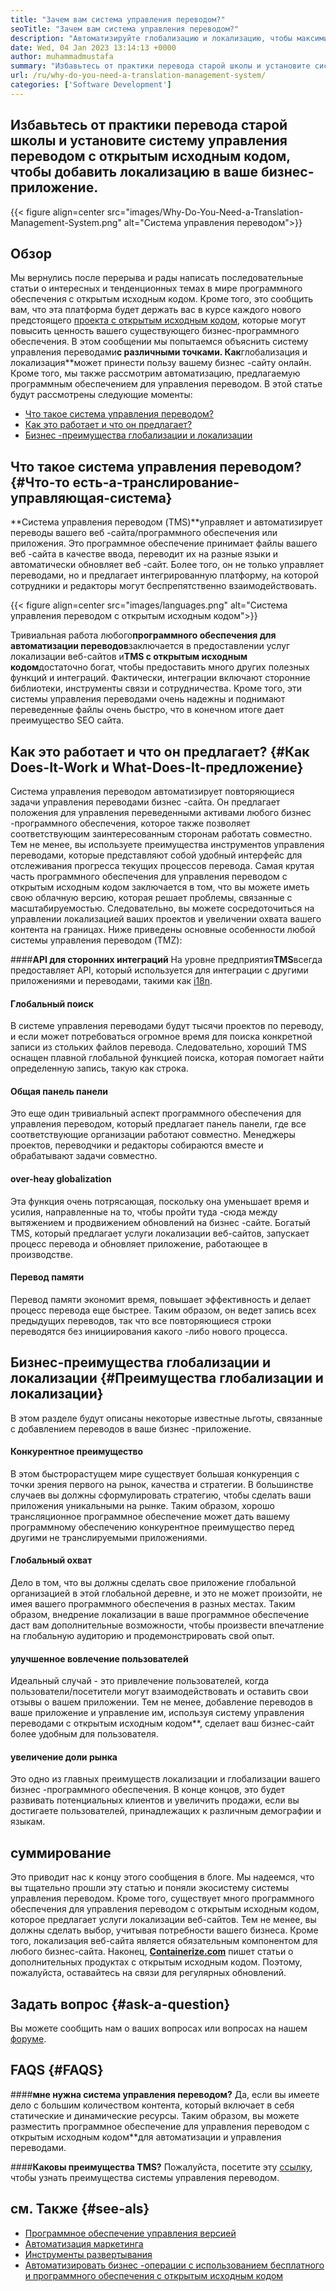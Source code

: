 ```yaml
---
title: "Зачем вам система управления переводом?" 
seoTitle: "Зачем вам система управления переводом?" 
description: "Автоматизируйте глобализацию и локализацию, чтобы максимизировать охват ваших продуктов. Давайте рассмотрим, как ваше программное обеспечение использует систему управления переводом." 
date: Wed, 04 Jan 2023 13:14:13 +0000
author: muhammadmustafa
summary: "Избавьтесь от практики перевода старой школы и установите систему управления переводом с открытым исходным кодом, чтобы добавить локализацию в ваше бизнес-приложение." 
url: /ru/why-do-you-need-a-translation-management-system/
categories: ['Software Development']
---
```


## Избавьтесь от практики перевода старой школы и установите систему управления переводом с открытым исходным кодом, чтобы добавить локализацию в ваше бизнес-приложение.

{{< figure align=center src="images/Why-Do-You-Need-a-Translation-Management-System.png" alt="Система управления переводом">}}


## Обзор
Мы вернулись после перерыва и рады написать последовательные статьи о интересных и тенденционных темах в мире программного обеспечения с открытым исходным кодом. Кроме того, это сообщить вам, что эта платформа будет держать вас в курсе каждого нового предстоящего [проекта с открытым исходным кодом][1], которые могут повысить ценность вашего существующего бизнес-программного обеспечения.
В этом сообщении мы попытаемся объяснить систему управления переводами**с различными точками. Как**глобализация и локализация**может принести пользу вашему бизнес -сайту онлайн. Кроме того, мы также рассмотрим автоматизацию, предлагаемую программным обеспечением для управления переводом.
В этой статье будут рассмотрены следующие моменты:
  * [Что такое система управления переводом?][2]
  * [Как это работает и что он предлагает? ][3]
  * [Бизнес -преимущества глобализации и локализации][4]

## Что такое система управления переводом? {#Что-то есть-а-транслирование-управляющая-система}
**Система управления переводом (TMS)**управляет и автоматизирует переводы вашего веб -сайта/программного обеспечения или приложения. Это программное обеспечение принимает файлы вашего веб -сайта в качестве ввода, переводит их на разные языки и автоматически обновляет веб -сайт. Более того, он не только управляет переводами, но и предлагает интегрированную платформу, на которой сотрудники и редакторы могут беспрепятственно взаимодействовать.

{{< figure align=center src="images/languages.png" alt="Система управления переводом с открытым исходным кодом">}}

Тривиальная работа любого**программного обеспечения для автоматизации переводов**заключается в предоставлении услуг локализации веб-сайтов и**TMS с открытым исходным кодом**достаточно богат, чтобы предоставить много других полезных функций и интеграций. Фактически, интеграции включают сторонние библиотеки, инструменты связи и сотрудничества. Кроме того, эти системы управления переводами очень надежны и поднимают переведенные файлы очень быстро, что в конечном итоге дает преимущество SEO сайта.

## Как это работает и что он предлагает? {#Как Does-It-Work и What-Does-It-предложение}
Система управления переводом автоматизирует повторяющиеся задачи управления переводами бизнес -сайта. Он предлагает положения для управления переведенными активами любого бизнес -программного обеспечения, которое также позволяет соответствующим заинтересованным сторонам работать совместно. Тем не менее, вы используете преимущества инструментов управления переводами, которые представляют собой удобный интерфейс для отслеживания прогресса текущих процессов перевода.
Самая крутая часть программного обеспечения для управления переводом с открытым исходным кодом заключается в том, что вы можете иметь свою облачную версию, которая решает проблемы, связанные с масштабируемостью. Следовательно, вы можете сосредоточиться на управлении локализацией ваших проектов и увеличении охвата вашего контента на границах.
Ниже приведены основные особенности любой системы управления переводом (TMZ):

####**API для сторонних интеграций**
На уровне предприятия**TMS**всегда предоставляет API, который используется для интеграции с другими приложениями и переводами, такими как [i18n][5].

#### Глобальный поиск
В системе управления переводами будут тысячи проектов по переводу, и если может потребоваться огромное время для поиска конкретной записи из стольких файлов перевода. Следовательно, хороший TMS оснащен плавной глобальной функцией поиска, которая помогает найти определенную запись, такую ​​как строка.

#### Общая панель панели
Это еще один тривиальный аспект программного обеспечения для управления переводом, который предлагает панель панели, где все соответствующие организации работают совместно. Менеджеры проектов, переводчики и редакторы собираются вместе и обрабатывают задачи совместно.

#### over-heay globalization
Эта функция очень потрясающая, поскольку она уменьшает время и усилия, направленные на то, чтобы пройти туда -сюда между вытяжением и продвижением обновлений на бизнес -сайте. Богатый TMS, который предлагает услуги локализации веб-сайтов, запускает процесс перевода и обновляет приложение, работающее в производстве.

#### Перевод памяти
Перевод памяти экономит время, повышает эффективность и делает процесс перевода еще быстрее. Таким образом, он ведет запись всех предыдущих переводов, так что все повторяющиеся строки переводятся без инициирования какого -либо нового процесса.

## Бизнес-преимущества глобализации и локализации {#Преимущества глобализации и локализации}
В этом разделе будут описаны некоторые известные льготы, связанные с добавлением переводов в ваше бизнес -приложение.

#### Конкурентное преимущество
В этом быстрорастущем мире существует большая конкуренция с точки зрения первого на рынок, качества и стратегии. В большинстве случаев вы должны сформулировать стратегию, чтобы сделать ваши приложения уникальными на рынке. Таким образом, хорошо трансляционное программное обеспечение может дать вашему программному обеспечению конкурентное преимущество перед другими не транслируемыми приложениями.

#### Глобальный охват
Дело в том, что вы должны сделать свое приложение глобальной организацией в этой глобальной деревне, и это не может произойти, не имея вашего программного обеспечения в разных местах. Таким образом, внедрение локализации в ваше программное обеспечение даст вам дополнительные возможности, чтобы произвести впечатление на глобальную аудиторию и продемонстрировать свой опыт.

#### улучшенное вовлечение пользователей
Идеальный случай - это привлечение пользователей, когда пользователи/посетители могут взаимодействовать и оставить свои отзывы о вашем приложении. Тем не менее, добавление переводов в ваше приложение и управление им, используя систему управления переводами с открытым исходным кодом**, сделает ваш бизнес-сайт более удобным для пользователя.

#### увеличение доли рынка
Это одно из главных преимуществ локализации и глобализации вашего бизнес -программного обеспечения. В конце концов, это будет развивать потенциальных клиентов и увеличить продажи, если вы достигаете пользователей, принадлежащих к различным демографии и языкам.

## суммирование
Это приводит нас к концу этого сообщения в блоге. Мы надеемся, что вы тщательно прошли эту статью и поняли экосистему системы управления переводом. Кроме того, существует много программного обеспечения для управления переводом с открытым исходным кодом, которое предлагает услуги локализации веб-сайтов. Тем не менее, вы должны сделать выбор, учитывая потребности вашего бизнеса. Кроме того, локализация веб-сайта является обязательным компонентом для любого бизнес-сайта.
Наконец, [**Containerize.com**][6] пишет статьи о дополнительных продуктах с открытым исходным кодом. Поэтому, пожалуйста, оставайтесь на связи для регулярных обновлений.

## Задать вопрос {#ask-a-question}
Вы можете сообщить нам о ваших вопросах или вопросах на нашем [форуме][7].

## FAQS {#FAQS}

####**мне нужна система управления переводом?**
Да, если вы имеете дело с большим количеством контента, который включает в себя статические и динамические ресурсы. Таким образом, вы можете разместить программное обеспечение для управления переводом с открытым исходным кодом**для автоматизации и управления переводами.

####**Каковы преимущества TMS?**
Пожалуйста, посетите эту [ссылку][4], чтобы узнать преимущества системы управления переводом.

## см. Также {#see-als}
  * [Программное обеспечение управления версией][8]
  * [Автоматизация маркетинга][9]
  * [Инструменты развертывания][10]
  * [Автоматизировать бизнес -операции с использованием бесплатного и программного обеспечения с открытым исходным кодом][11]

  
[1]: https://products.containerize.com/
[2]: #What-is-a-translation-management-system
[3]: #How-does-it-work-and-what-does-it-offer
[4]: #Benefits-of-globalization-and-localization
[5]: https://www.npmjs.com/package/i18n
[6]: https://www.containerize.com/
[7]: https://forum.containerize.com/
[8]: https://blog.containerize.com/category/version-control-software/
[9]: https://blog.containerize.com/category/marketing-automation/
[10]: https://blog.containerize.com/category/deployment-tools/
[11]: https://blog.containerize.com/blogging/automate-business-operations-using-open-source-software/
